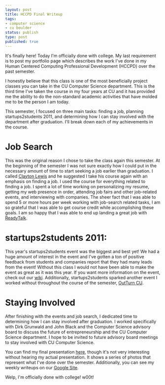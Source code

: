 ```yaml
---
layout: post
title: HCCPD Final Writeup
tags:
- computer science
- cu boulder
status: publish
type: post
published: true
---
```

It's finally here! Today I'm officially done with college. My last requirement is to post my portfolio page which describes the work I've done in my Human Centered Computing Professional Development (HCCPD) over the past semester.

I honestly believe that this class is one of the most beneficially project classes you can take in the CU Computer Science department. This is the third time I've taken the course in my four years at CU and it has provided me the ability to do the non-standard academic activities that have molded me to be the person I am today.

This semester, I focused on three main tasks: finding a job, planning startups2students 2011, and determining how I can stay involved with the department after graduation. I'll break down each of my achievements in the course.

# Job Search
This was the original reason I chose to take the class again this semester. At the beginning of the semester I was not sure exactly how I could put in the necessary amount of time to start seeking a job earlier than graduation. I called [Clayton Lewis](http://spot.colorado.edu/~clayton) and he suggested I take his course again with an emphasis on finding a job.
I used the course for everything related to finding a job. I spent a lot of time working on personalizing my resume, getting my web presence in order, attending job fairs and other job-related events, and interviewing with companies.
The sheer fact that I was able to spend 5 or more hours per week working with job-search related tasks, I am so grateful that I was able to get course credit while accomplishing these goals. I am so happy that I was able to end up landing a great job with [ReadyTalk](http://www.readytalk.com).

# startups2students 2011:
This year's startups2students event was the biggest and best yet! We had a huge amount of interest in the event and I've gotten a ton of positive feedback from students and companies report that they had many leads from the event! Without this class I would not have been able to make the event as great as it was this year. If you want more information on the event, check out our [wiki](http://startup2student.pbworks.com). Additionally, startups2students sparked another event I worked without throughout the course of the semester, [OutTurn CU](http://www.outturncu.com).

# Staying Involved
After finishing with the events and job search, I dedicated time to determining how I can stay involved after graduation. I worked specifically with Dirk Grunwald and John Black and the Computer Science advisory board to discuss the future of entrepreneurship and the CU Computer Science department. I hope to be invited to future advisory board meetings to stay involved with CU Computer Science.

You can find my final presentation [here](/assets/attachments/2011/05/hccpd_final_sp11.pdf), though it's not very interesting without hearing my actual presentation. It shows a series of photos that represent what I've done over the semester. Additionally, you can see my weekly writeups on our [Google Site](https://sites.google.com/site/hccpdforum/spring-2011-updates/ben-limmer-s-updates).

Welp, I'm officially done with college! w00t!
